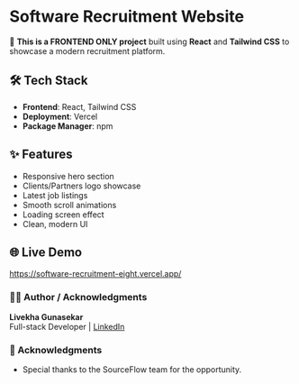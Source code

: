 # Software Recruitment Website

🚀 **This is a FRONTEND ONLY project** built using **React** and **Tailwind CSS** to showcase a modern recruitment platform.


## 🛠️ Tech Stack

- **Frontend**: React, Tailwind CSS
- **Deployment**: Vercel
- **Package Manager**: npm


## ✨ Features

- Responsive hero section
- Clients/Partners logo showcase
- Latest job listings
- Smooth scroll animations
- Loading screen effect
- Clean, modern UI

## 🌐 Live Demo
https://software-recruitment-eight.vercel.app/


### 🙋‍♀️ Author / Acknowledgments
**Livekha Gunasekar**  
Full-stack Developer | [LinkedIn](https://www.linkedin.com/in/livekha-gunasekar/)

### 🙏 Acknowledgments

- Special thanks to the SourceFlow team for the opportunity. 
